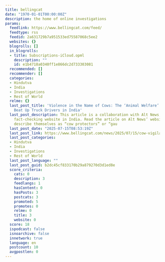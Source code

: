 ```yaml
---
title: bellingcat
date: "1970-01-01T00:00:00Z"
description: the home of online investigations
params:
  feedlink: https://www.bellingcat.com/feed/
  feedtype: rss
  feedid: 2a631729b7a951533ed75587068c5ee2
  websites: {}
  blogrolls: []
  in_blogrolls:
  - title: Subscriptions-iCloud.opml
    description: ""
    id: e1b4718a0340ff1e866dc2d733303081
  recommended: []
  recommender: []
  categories:
  - Hindutva
  - India
  - Investigations
  - Rest of World
  relme: {}
  last_post_title: 'Violence in the Name of Cows: The ‘Animal Welfare’ Groups That
    Beat Up Truck Drivers in India'
  last_post_description: This article is a collaboration with Alt News, a non-profit
    fact-checking website in India. Read the article on Alt News’ website here. They
    describe themselves as “cow protectors” or “gau
  last_post_date: "2025-07-15T08:53:19Z"
  last_post_link: https://www.bellingcat.com/news/2025/07/15/cow-vigilantes-india/
  last_post_categories:
  - Hindutva
  - India
  - Investigations
  - Rest of World
  last_post_language: ""
  last_post_guid: b2dc45cf833170b29a879270d3d1ed8e
  score_criteria:
    cats: 0
    description: 3
    feedlangs: 1
    hasContent: 0
    hasPosts: 3
    postcats: 3
    promoted: 5
    promotes: 0
    relme: 0
    title: 3
    website: 0
  score: 18
  ispodcast: false
  isnoarchive: false
  innetwork: true
  language: en
  postcount: 10
  avgpostlen: 0
---
```

